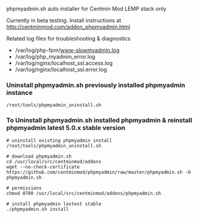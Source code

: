 phpmyadmin.sh auto installer for Centmin Mod LEMP stack only

Currently in beta testing. Install instructions at http://centminmod.com/addon_phpmyadmin.html

Related log files for troubleshooting & diagnostics

* /var/log/php-fpm/www-slowmyadmin.log
* /var/log/php_myadmin_error.log
* /var/log/nginx/localhost_ssl.access.log
* /var/log/nginx/localhost_ssl.error.log

### Uninstall phpmyadmin.sh previously installed phpmyadmin instance

```
/root/tools/phpmyadmin_uninstall.sh
```

### To Uninstall phpmyadmin.sh installed phpmyadmin & reinstall phpmyadmin latest 5.0.x stable version

```
# uninstall existing phpmyadmin install
/root/tools/phpmyadmin_uninstall.sh

# download phpmyadmin.sh
cd /usr/local/src/centminmod/addons
wget --no-check-certificate https://github.com/centminmod/phpmyadmin/raw/master/phpmyadmin.sh -O phpmyadmin.sh

# permissions
chmod 0700 /usr/local/src/centminmod/addons/phpmyadmin.sh

# install phpmyadmin lastest stable
./phpmyadmin.sh install
```